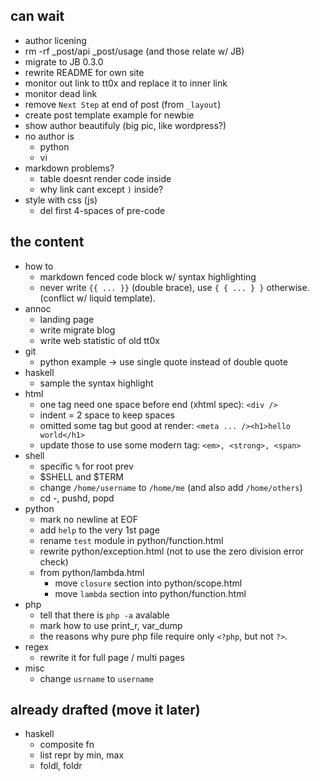 
can wait
--------

- author licening
- rm -rf _post/api _post/usage (and those relate w/ JB)
- migrate to JB 0.3.0
- rewrite README for own site
- monitor out link to tt0x and replace it to inner link
- monitor dead link
- remove `Next Step` at end of post (from `_layout`)
- create post template example for newbie
- show author beautifuly (big pic, like wordpress?)
- no author is
    - python
    - vi
- markdown problems?
    - table doesnt render code inside
    - why link []() cant except `)` inside?
- style with css (js)
    - del first 4-spaces of pre-code

the content
-----------

- how to
    - markdown fenced code block w/ syntax highlighting
    - never write `{{ ... }}` (double brace), use `{ { ... } }` otherwise. (conflict w/ liquid template).
- annoc
    - landing page
    - write migrate blog
    - write web statistic of old tt0x
- git
    - python example -> use single quote instead of double quote
- haskell
    - sample the syntax highlight
- html
    - one tag need one space before end (xhtml spec): `<div />`
    - indent = 2 space to keep spaces
    - omitted some tag but good at render: `<meta ... /><h1>hello world</h1>`
    - update those to use some modern tag: `<em>, <strong>, <span>`
- shell
    - specific `%` for root prev
    - $SHELL and $TERM
    - change `/home/username` to `/home/me` (and also add `/home/others`)
    - cd -, pushd, popd
- python
    - mark no newline at EOF
    - add `help` to the very 1st page
    - rename `test` module in python/function.html
    - rewrite python/exception.html (not to use the zero division error check)
    - from python/lambda.html
        - move `closure` section into python/scope.html
        - move `lambda` section into python/function.html
- php
    - tell that there is `php -a` avalable
    - mark how to use print_r, var_dump
    - the reasons why pure php file require only `<?php`, but not `?>`.
- regex
    - rewrite it for full page / multi pages
- misc
    - change `usrname` to `username`


already drafted (move it later)
-------------------------------

- haskell
    - composite fn
    - list repr by min, max
    - foldl, foldr

